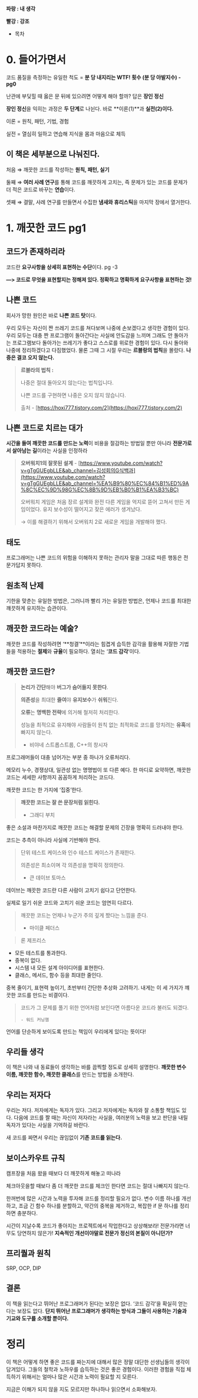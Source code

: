 **파랑 : 내 생각**

**빨강 : 강조**

- 목차

# 0. 들어가면서

코드 품질을 측정하는 유일한 척도 = **분 당 내지리는 WTF! 횟수 (분 당 야발지수) - pg0**

난관에 부딪힐 때 옳은 문 뒤에 있으려면 어떻게 해야 할까? 답은 **장인 정신**

**장인 정신**을 익히는 과정은 **두 단계**로 나뉜다. 바로 **이론(1)**과 **실전(2)이다.**

이론 = 원칙, 패턴, 기법, 경험

실전 = 열심히 일하고 연습해 지식을 몸과 마음으로 체득

## 이 책은 세부분으로 나눠진다.

처음 ⇒ 깨끗한 코드를 작성하는 **원칙, 패턴, 실기**

둘째 ⇒ **여러 사례 연구**를  통해 코드를 깨끗하게 고치는, 즉 문제가 있는 코드를 문제가 더 적은 코드로 바꾸는 **연습**이다.

셋째 ⇒ 결말, 사례 연구를 만들면서 수집한 **냄새와 휴리스틱**을 마지막 장에서 열거한다.

# 1. 깨끗한 코드 pg1

## 코드가 존재하리라

코드란 **요구사항을 상세히 표현하는 수단**이다. pg -3

**—> 코드로 무엇을 표현할지는 정해져 있다. 정확하고 명확하게 요구사항을 표현하는 것!**

## 나쁜 코드

회사가 망한 원인은 바로 **나쁜 코드 탓**이다.

우리 모두는 자신이 짠 쓰레기 코드를 쳐다보며 나중에 손보겠다고 생각한  경험이 있다. 우리 모두는 대충 짠 프로그램이 돌아간다는 사실에 안도감을 느끼며 그래도 안 돌아가는 프로그램보다 돌아가는 쓰레기가 좋다고 스스로를 위로한 경험이 있다. 다시 돌아와 나중에 정리하겠다고 다짐했었다. 물론 그때 그 시절 우리는 **르블랑의 법칙**을 몰랐다. **나중은 결코 오지 않는다.**

> **르블라의 법칙 :**
> 
> 
> 나중은 절대 돌아오지 않는다는 법칙입니다.
> 
> 나쁜 코드를 구현하면 나중은 오지 않지 않습니다.
> 
>  출처 - [https://hoxi777.tistory.com/2](https://hoxi777.tistory.com/2)
> 

## 나쁜 코드로 치르는 대가

**시간을 들여 깨끗한 코드를 만드는 노력**이 비용을 절감하는 방법일 뿐만 아니라 **전문가로서 살아남는 길**이라는 사실을 인정하라 

> **오버워치1의 잘못된 설계** - [https://www.youtube.com/watch?v=gTgGUEgbLLE&ab_channel=김성회의G식백과](https://www.youtube.com/watch?v=gTgGUEgbLLE&ab_channel=%EA%B9%80%EC%84%B1%ED%9A%8C%EC%9D%98G%EC%8B%9D%EB%B0%B1%EA%B3%BC)
> 
> 
> 
> 오버워치 게임은 처음 장르 설계와 완전 다른 게임을 억지로 뜯어 고쳐서 만든 게임이었다. 유지 보수성이 떨어지고 잦은 에러가 생겨났다.
> 
> → 이를 해결하기 위해서 오버워치 2로 새로운 게임을 개발해야 했다. 
> 

## 태도

프로그래머는 나쁜 코드의 위험을 이해하지 못하는 관리자 말을 그대로 따른 행동은 전문가답지 못하다.

## 원초적 난제

기한을 맞춘는 유일한 방법은, 그러니까 빨리 가는 유일한 방법은, 언제나 코드를 최대한 꺠끗하게 유지하는 습관이다.

## 깨끗한 코드라는 예술?

깨끗한 코드를 작성하려면 ‘**청결’**이라는 힘겹게 습득한 감각을 활용해 자잘한 기법들을 적용하는 **절제**와 **규율**이 필요하다. 열쇠는 ‘**코드 감각**’이다.

## 깨끗한 코드란?

> **논리가 간단**해야 **버그가 숨어들지 못한다**.
> 
> 
> **의존성**을 최대한 **줄여**야 **유지보수**가 **쉬워**진다.
> 
> **오류**는 **명백한 전략**에 의거해 철저히 처리한다.
> 
> 성능을 최적으로 유지해야 사람들이 원칙 없는 최적화로 코드를 망치려는 **유혹**에 빠지지 않는다.
> 
>  - 비야네 스트롭스트룹, C++의 창시자
> 

프로그래머들이 대충 넘어가는 부분 중 하나가 오류처리다.

메모리 누수, 경쟁상대, 일관성 없는 명명법이 또 다른 예다. 한 마디로 요약하면, 깨끗한 코드는 세세한 사항까지 꼼꼼하게 처리하는 코드다.

깨끗한 코드는 한 가지에 ‘집중’한다.

> **깨끗한 코드는 잘 쓴 문장처럼 읽힌다.**
> 
> 
>   - 그래디 부치
> 

좋은 소설과 마찬가지로 깨끗한 코드는 해결할 문제의 긴장을 명확히 드러내야 한다.

코드는 추측이 아니라 사실에 기반해야 한다.

> 단위 테스트 케이스와 인수 테스트 케이스가 존재한다.
> 
> 
> 의존성은 최소이며 각 의존성을 명확히 정의한다.
> 
>  - 큰 데이브 토마스
> 

데이브는 깨끗한 코드란 다른 사람이 고치기 쉽다고 단언한다.

실제로 일기 쉬운 코드와 고치기 쉬운 코드는 엄연히 다르다.

 

> 깨끗한 코드는 언제나 누군가 주의 깊게 짰다는 느낌을 준다.
> 
> 
>    - 마이클 페더스
> 

> 론 제프리스
> 
- 모든 테스트를 통과한다.
- 중복이 없다.
- 시스템 내 모든 설계 아이디어를 표현한다.
- 클래스, 메서드, 함수 등을 최대한 줄인다.

중복 줄이기, 표현력 높이기, 초반부터 간단한 추상화 고려하기. 내게는 이 세 가지가 꺠끗한 코드를 만드는 비결이다.

> 코드가 그 문제를 풀기 위한 언어처럼 보인다면 아름다운 코드라 불러도 되겠다.
> 
> 
>     - 워드 커닝햄
> 

언어를 단순하게 보이도록 만드는 책임이 우리에게 있다는 뜻이다!

## 우리들 생각

이 책은 나와 내 동료들이 생각하는 바를 끔찍할 정도로 상세히 설명한다. **깨끗한 변수 이름, 깨끗한 함수, 깨끗한 클래스**를 만드는 방법을 소개한다.

## 우리는 저자다

우리는 저다. 저자에게는 독자가 있다. 그리고 저자에게는 독자와 잘 소통할 책임도 있다. 다음에 코드를 짤 때는 자신이 저자라는 사실을, 여러분의 노력을 보고 판단을 내릴 독자가 있다는 사실을 기억하길 바란다.

새 코드를 짜면서 우리는 끊임없이 **기존 코드를 읽는다.**

## 보이스카우트 규칙

캠프장을 처음 왔을 때보다 더 깨끗하게 해놓고 떠나라

체크아웃을할 때보다 좀 더 깨끗한 코드를 체크인 한다면 코드는 절대 나빠지지 않는다.

한꺼번에 많은 시간과 노력을 투자해 코드를 정리할 필요가 없다. 변수 이름 하나를 개선하고, 조금 긴 함수 하나를 분할하고, 약간의 중복을 제거하고, 복잡한 if 문 하나를 정리하면 충분하다.

 시간이 지날수록 코드가 좋아지는 프로젝트에서 작업한다고 상상해보라! 전문가라면 너무도 당연하지 않은가! **지속적인 개선이야말로 전문가 정신의 본질이 아니던가?**

## 프리퀄과 원칙

SRP, OCP, DIP

## 결론

이 책을 읽는다고 뛰어난 프로그래머가 된다는 보장은 없다. ‘코드 감각’을 확실히 얻는다는 보장도 없다. **단지 뛰어난 프로그래머가 생각하는 방식과 그들이 사용하는 기술과 기교와 도구를 소개할 뿐이다.**

# 정리

이 책은 어떻게 하면 좋은 코드를 짜는지에 대해서 많은 정말 대단한 선생님들의 생각이 담겨있다. 그들의 철학과 노하우를 습득하는 것은 좋은 경험이다. 이러한 경험을 직접 체득하기 위해서는 얼마나 많은 시간과 노력이 필요할 지 모른다. 

지금은 이해가 되지 않을 지도 모르지만 하나하나 읽으면서 소화해보자.